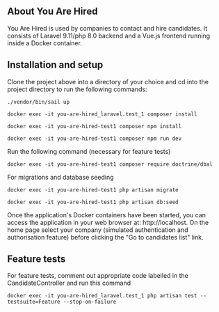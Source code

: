 ## About You Are Hired

You Are Hired is used by companies to contact and hire candidates. It consists of Laravel 9.11/php 8.0 backend and a Vue.js frontend running inside a Docker container. 

## Installation and setup

Clone the project above into a directory of your choice and cd into the project directory to run the following commands:

```
./vendor/bin/sail up
```
```
docker exec -it you-are-hired_laravel.test_1 composer install
```
```
docker exec -it you-are-hired-test1 composer npm install
```
```
docker exec -it you-are-hired-test1 composer npm run dev
```
Run the following command (necessary for feature tests)

```
docker exec -it you-are-hired-test1 composer require doctrine/dbal
```
For migrations and database seeding

```
docker exec -it you-are-hired-test1 php artisan migrate
```
```
docker exec -it you-are-hired-test1 php artisan db:seed
```

Once the application's Docker containers have been started, you can access the application in your web browser at: http://localhost. On the home page select your company (simulated authentication and authorisation feature) before clicking the "Go to candidates list" link.

## Feature tests

For feature tests, comment out appropriate code labelled in the CandidateController and run this command

```
docker exec -it you-are-hired_laravel.test_1 php artisan test --testsuite=Feature --stop-on-failure
```